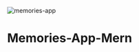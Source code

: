 ![memories-app](https://github.com/abdulrafey01/Memories-App-Mern/assets/115981065/5ec6c8a4-e4e3-4fab-9e8c-9bce4e9ef33d)
# Memories-App-Mern
